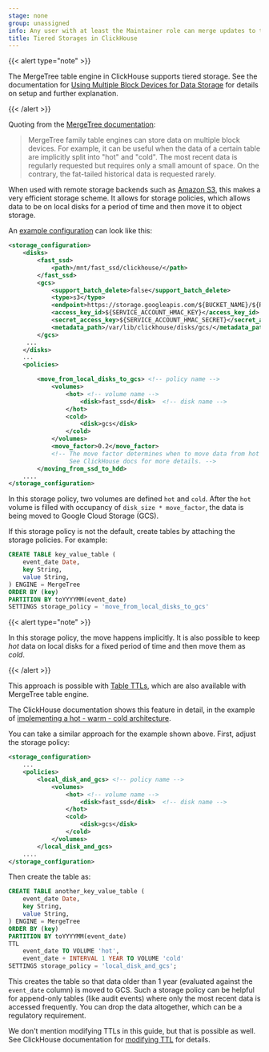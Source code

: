 ```yaml
---
stage: none
group: unassigned
info: Any user with at least the Maintainer role can merge updates to this content. For details, see https://docs.gitlab.com/development/development_processes/#development-guidelines-review.
title: Tiered Storages in ClickHouse
---
```


{{< alert type="note" >}}

The MergeTree table engine in ClickHouse supports tiered storage.
See the documentation for [Using Multiple Block Devices for Data Storage](https://clickhouse.com/docs/en/engines/table-engines/mergetree-family/mergetree#table_engine-mergetree-multiple-volumes)
for details on setup and further explanation.

{{< /alert >}}

Quoting from the [MergeTree documentation](https://clickhouse.com/docs/en/engines/table-engines/mergetree-family/mergetree#table_engine-mergetree-multiple-volumes):

<!-- vale gitlab_base.Simplicity = NO -->

> MergeTree family table engines can store data on multiple block devices. For example,
> it can be useful when the data of a certain table are implicitly split into "hot" and "cold".
> The most recent data is regularly requested but requires only a small amount of space.
> On the contrary, the fat-tailed historical data is requested rarely.

<!-- vale gitlab_base.Simplicity = YES -->

When used with remote storage backends such as
[Amazon S3](https://clickhouse.com/docs/en/engines/table-engines/mergetree-family/mergetree#table_engine-mergetree-s3),
this makes a very efficient storage scheme. It allows for storage policies, which
allows data to be on local disks for a period of time and then move it to object storage.

An [example configuration](https://clickhouse.com/docs/en/engines/table-engines/mergetree-family/mergetree#table_engine-mergetree-multiple-volumes_configure) can look like this:

```xml
<storage_configuration>
    <disks>
        <fast_ssd>
            <path>/mnt/fast_ssd/clickhouse/</path>
        </fast_ssd>
        <gcs>
            <support_batch_delete>false</support_batch_delete>
            <type>s3</type>
            <endpoint>https://storage.googleapis.com/${BUCKET_NAME}/${ROOT_FOLDER}/</endpoint>
            <access_key_id>${SERVICE_ACCOUNT_HMAC_KEY}</access_key_id>
            <secret_access_key>${SERVICE_ACCOUNT_HMAC_SECRET}</secret_access_key>
            <metadata_path>/var/lib/clickhouse/disks/gcs/</metadata_path>
        </gcs>
     ...
    </disks>
    ...
    <policies>

        <move_from_local_disks_to_gcs> <!-- policy name -->
            <volumes>
                <hot> <!-- volume name -->
                    <disk>fast_ssd</disk>  <!-- disk name -->
                </hot>
                <cold>
                    <disk>gcs</disk>
                </cold>
            </volumes>
            <move_factor>0.2</move_factor>
            <!-- The move factor determines when to move data from hot volume to cold.
                 See ClickHouse docs for more details. -->
        </moving_from_ssd_to_hdd>
    ....
</storage_configuration>
```

In this storage policy, two volumes are defined `hot` and `cold`. After the `hot` volume is filled with occupancy of `disk_size * move_factor`, the data is being moved to Google Cloud Storage (GCS).

If this storage policy is not the default, create tables by attaching the storage policies. For example:

```sql
CREATE TABLE key_value_table (
    event_date Date,
    key String,
    value String,
) ENGINE = MergeTree
ORDER BY (key)
PARTITION BY toYYYYMM(event_date)
SETTINGS storage_policy = 'move_from_local_disks_to_gcs'
```

{{< alert type="note" >}}

In this storage policy, the move happens implicitly. It is also possible to keep
_hot_ data on local disks for a fixed period of time and then move them as _cold_.

{{< /alert >}}

This approach is possible with
[Table TTLs](https://clickhouse.com/docs/en/engines/table-engines/mergetree-family/mergetree#mergetree-table-ttl),
which are also available with MergeTree table engine.

The ClickHouse documentation shows this feature in detail, in the example of
[implementing a hot - warm - cold architecture](https://clickhouse.com/docs/en/guides/developer/ttl#implementing-a-hotwarmcold-architecture).

You can take a similar approach for the example shown above. First, adjust the storage policy:

```xml
<storage_configuration>
    ...
    <policies>
        <local_disk_and_gcs> <!-- policy name -->
            <volumes>
                <hot> <!-- volume name -->
                    <disk>fast_ssd</disk>  <!-- disk name -->
                </hot>
                <cold>
                    <disk>gcs</disk>
                </cold>
            </volumes>
        </local_disk_and_gcs>
    ....
</storage_configuration>
```

Then create the table as:

```sql
CREATE TABLE another_key_value_table (
    event_date Date,
    key String,
    value String,
) ENGINE = MergeTree
ORDER BY (key)
PARTITION BY toYYYYMM(event_date)
TTL
    event_date TO VOLUME 'hot',
    event_date + INTERVAL 1 YEAR TO VOLUME 'cold'
SETTINGS storage_policy = 'local_disk_and_gcs';
```

This creates the table so that data older than 1 year (evaluated against the
`event_date` column) is moved to GCS. Such a storage policy can be helpful for append-only
tables (like audit events) where only the most recent data is accessed frequently.
You can drop the data altogether, which can be a regulatory requirement.

We don't mention modifying TTLs in this guide, but that is possible as well.
See ClickHouse documentation for
[modifying TTL](https://clickhouse.com/docs/en/sql-reference/statements/alter/ttl#modify-ttl)
for details.
